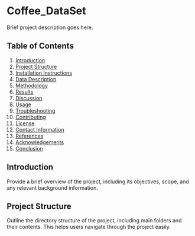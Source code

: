 # Coffee_DataSet

Brief project description goes here.

## Table of Contents
1. [Introduction](#introduction)
2. [Project Structure](#project-structure)
3. [Installation Instructions](#installation-instructions)
4. [Data Description](#data-description)
5. [Methodology](#methodology)
6. [Results](#results)
7. [Discussion](#discussion)
8. [Usage](#usage)
9. [Troubleshooting](#troubleshooting)
10. [Contributing](#contributing)
11. [License](#license)
12. [Contact Information](#contact-information)
13. [References](#references)
14. [Acknowledgements](#acknowledgements)
15. [Conclusion](#conclusion)

## Introduction
Provide a brief overview of the project, including its objectives, scope, and any relevant background information.

## Project Structure
Outline the directory structure of the project, including main folders and their contents. This helps users navigate through the project easily.
